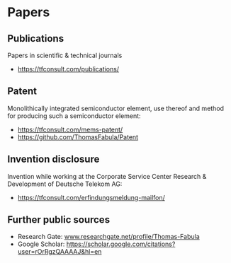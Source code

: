 # Papers

## Publications
Papers in scientific & technical journals
- https://tfconsult.com/publications/

## Patent
Monolithically integrated semiconductor element, use thereof and method for producing such a semiconductor element:
- https://tfconsult.com/mems-patent/
- https://github.com/ThomasFabula/Patent

## Invention disclosure
Invention while working at the Corporate Service Center Research & Development of Deutsche Telekom AG:
- https://tfconsult.com/erfindungsmeldung-mailfon/  

## Further public sources
- Research Gate: www.researchgate.net/profile/Thomas-Fabula
- Google Scholar: https://scholar.google.com/citations?user=rOrRgzQAAAAJ&hl=en
